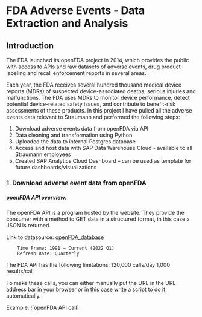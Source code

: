 # FDA Adverse Events - Data Extraction and Analysis

## Introduction

The FDA launched its openFDA project in 2014, which provides the public with access to APIs and raw datasets of adverse events, drug product labeling and recall enforcement reports in several areas. 

Each year, the FDA receives several hundred thousand medical device reports (MDRs) of suspected device-associated deaths, serious injuries and malfunctions. The FDA uses MDRs to monitor device performance, detect potential device-related safety issues, and contribute to benefit-risk assessments of these products.
In this project I have pulled all the adverse events data relevant to Straumann and performed the following steps:

1.	Download adverse events data from openFDA via API 
2.	Data cleaning and transformation using Python
3.	Uploaded the data to internal Postgres database
4.	Access and host data with SAP Data Warehouse Cloud - available to all Straumann employees
5.	Created SAP Analytics Cloud Dashboard – can be used as template for future dashboards/visualizations

### 1.  Download adverse event data from openFDA

##### openFDA API overview:

The openFDA API is a program hosted by the website. They provide the consumer with a method to GET data in a structured format, in this case a JSON is returned. 

Link to datasource:   [openFDA_database](https://open.fda.gov/apis/device/event/download/)

        Time Frame: 1991 – Current (2022 Q1)
        Refresh Rate: Quarterly

The FDA API has the following limitations:
120,000 calls/day 
1,000 results/call

To make these calls, you can either manually put the URL in the URL address bar in your browser or in this case write a script to do it automatically. 

Example: ![openFDA API call]







<!-- This content will not appear in the rendered Markdown 
You can use the [editor on GitHub](https://github.com/sarahbethsleipnir/webpage/edit/main/README.md) to maintain and preview the content for your website in Markdown files.

Whenever you commit to this repository, GitHub Pages will run [Jekyll](https://jekyllrb.com/) to rebuild the pages in your site, from the content in your Markdown files.

### Markdown

Markdown is a lightweight and easy-to-use syntax for styling your writing. It includes conventions for

```markdown
Syntax highlighted code block

# Header 1
## Header 2
### Header 3

- Bulleted
- List

1. Numbered
2. List

**Bold** and _Italic_ and `Code` text

[Link](url) and ![Image](src)
```

For more details see [Basic writing and formatting syntax](https://docs.github.com/en/github/writing-on-github/getting-started-with-writing-and-formatting-on-github/basic-writing-and-formatting-syntax).

### Jekyll Themes

Your Pages site will use the layout and styles from the Jekyll theme you have selected in your [repository settings](https://github.com/sarahbethsleipnir/webpage/settings/pages). The name of this theme is saved in the Jekyll `_config.yml` configuration file.

### Support or Contact

Having trouble with Pages? Check out our [documentation](https://docs.github.com/categories/github-pages-basics/) or [contact support](https://support.github.com/contact) and we’ll help you sort it out.

-->

